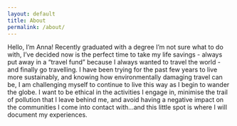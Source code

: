```yaml
---
layout: default
title: About
permalink: /about/
---
```



Hello, I’m Anna!
Recently graduated with a degree I’m not sure what to do with, I’ve decided now is the perfect time to take my life savings - always put away in a “travel fund” because I always wanted to travel the world - and finally go travelling.
I have been trying for the past few years to live more sustainably, and knowing how environmentally damaging travel can be, I am challenging myself to continue to live this way as I begin to wander the globe.
I want to be ethical in the activities I engage in, minimise the trail of pollution that I leave behind me, and avoid having a negative impact on the communities I come into contact with...and this little spot is where I will document my experiences.
